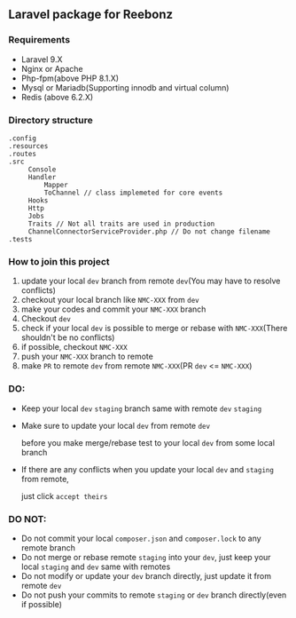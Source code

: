 ## Laravel package for Reebonz

### Requirements
- Laravel 9.X
- Nginx or Apache
- Php-fpm(above PHP 8.1.X)
- Mysql or Mariadb(Supporting innodb and virtual column)
- Redis (above 6.2.X)

### Directory structure 
```
.config
.resources
.routes
.src
     Console
     Handler
         Mapper
         ToChannel // class implemeted for core events
     Hooks
     Http
     Jobs
     Traits // Not all traits are used in production
     ChannelConnectorServiceProvider.php // Do not change filename
.tests
```

### How to join this project
1. update your local `dev` branch from remote `dev`(You may have to resolve conflicts)
2. checkout your local branch like `NMC-XXX` from `dev`
3. make your codes and commit your `NMC-XXX` branch
4. Checkout `dev`
5. check if your local `dev` is possible to merge or rebase with `NMC-XXX`(There shouldn't be no conflicts)
6. if possible, checkout `NMC-XXX`
7. push your `NMC-XXX` branch to remote
8. make `PR` to remote `dev` from remote `NMC-XXX`(PR `dev` <= `NMC-XXX`)

### DO:
- Keep your local `dev` `staging` branch same with remote `dev` `staging`
- Make sure to update your local `dev` from remote `dev`

  before you make merge/rebase test to your local `dev` from some local branch
- If there are any conflicts when you update your local `dev` and `staging` from remote,

  just click `accept theirs`


### DO NOT:
- Do not commit your local `composer.json` and `composer.lock` to any remote branch
- Do not merge or rebase remote `staging` into your `dev`, just keep your local `staging` and `dev` same with remotes
- Do not modify or update your `dev` branch directly, just update it from remote `dev`
- Do not push your commits to remote `staging` or `dev` branch directly(even if possible) 


 
